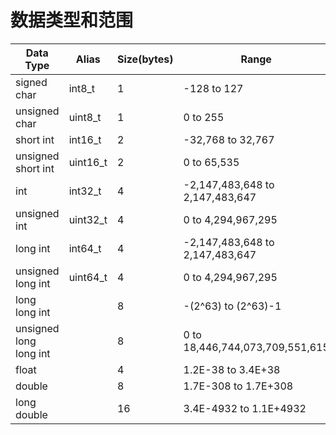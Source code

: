 # 数据类型和范围

| Data Type              | Alias    | Size(bytes) | Range                           | Format Specifier |
| ---------------------- | -------- | ----------- | ------------------------------- | ---------------- |
| signed char            | int8_t   | 1           | -128 to 127                     | `%c`             |
| unsigned char          | uint8_t  | 1           | 0 to 255                        | `%c`             |
| short int              | int16_t  | 2           | -32,768 to 32,767               | `%hd`            |
| unsigned short int     | uint16_t | 2           | 0 to 65,535                     | `%hu`            |
| int                    | int32_t  | 4           | -2,147,483,648 to 2,147,483,647 | `%d`             |
| unsigned int           | uint32_t | 4           | 0 to 4,294,967,295              | `%u`             |
| long int               | int64_t  | 4           | -2,147,483,648 to 2,147,483,647 | `%ld`            |
| unsigned long int      | uint64_t | 4           | 0 to 4,294,967,295              | `%lu`            |
| long long int          |          | 8           | -(2^63) to (2^63)-1             | `%lld`           |
| unsigned long long int |          | 8           | 0 to 18,446,744,073,709,551,615 | `%llu`           |
| float                  |          | 4           | 1.2E-38 to 3.4E+38              | `%f`             |
| double                 |          | 8           | 1.7E-308 to 1.7E+308            | `%lf`            |
| long double            |          | 16          | 3.4E-4932 to 1.1E+4932          | `%Lf`            |

